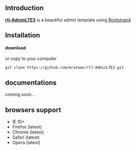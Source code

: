 <h2>Introduction</h2>
<p><strong><a href="https://mratwan.github.io/rtl-AdminLTE3/">rtl-AdminLTE3</a></strong> is a beautiful admin template using <a href="https://getbootstrap.com/">Bootstrap4</a></p>

<h2>Installation</h2>

<h4>download</h4>

<p>or copy to your computer</p>

```
git clone https://github.com/mratwan/rtl-AdminLTE3.git
```

<h2>documentations</h2>
<p>coming soon...</p>


<h2>browsers support</h2>
<ul>
  <li>IE 10+</li>
  <li>Firefox (latest)</li>
  <li>Chrome (latest)</li>
  <li>Safari (latest)</li>
  <li>Opera (latest)</li>
</ul>